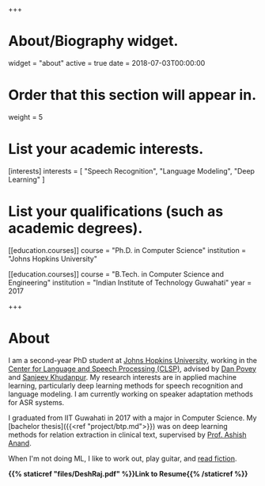 +++
# About/Biography widget.
widget = "about"
active = true
date = 2018-07-03T00:00:00

# Order that this section will appear in.
weight = 5

# List your academic interests.
[interests]
  interests = [
    "Speech Recognition",
    "Language Modeling",
    "Deep Learning"
  ]

# List your qualifications (such as academic degrees).
[[education.courses]]
  course = "Ph.D. in Computer Science"
  institution = "Johns Hopkins University"


[[education.courses]]
  course = "B.Tech. in Computer Science and Engineering"
  institution = "Indian Institute of Technology Guwahati"
  year = 2017
 
+++

# About

I am a second-year PhD student at [Johns Hopkins University](https://www.cs.jhu.edu/), working in the [Center for Language and Speech Processing (CLSP)](https://www.clsp.jhu.edu/), advised by [Dan Povey](http://www.danielpovey.com) and [Sanjeev Khudanpur](https://clsp.wse.jhu.edu/faculty-pages/sanjeev/). My research interests are in applied machine learning, particularly deep learning methods for speech recognition and language modeling. I am currently working on speaker adaptation methods for ASR systems. 

I graduated from IIT Guwahati in 2017 with a major in Computer Science. My [bachelor thesis]({{<ref "project/btp.md">}}) was on deep learning methods for relation extraction in clinical text, supervised by [Prof. Ashish Anand](http://www.iitg.ac.in/anand.ashish/index.html). 

When I'm not doing ML, I like to work out, play guitar, and [read fiction](https://www.goodreads.com/review/list/62772844-desh-raj?shelf=read&sort=date_read). 

**{{% staticref "files/DeshRaj.pdf" %}}Link to Resume{{% /staticref %}}**
